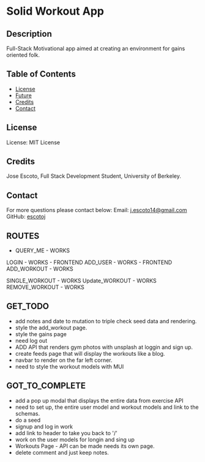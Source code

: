 # Solid Workout App

## Description

Full-Stack Motivational app aimed at creating an environment for gains oriented folk. 


## Table of Contents

- [License](#License)
- [Future](#Future)
- [Credits](#Credits)
- [Contact](#Contact)

## License

License: MIT License

## Credits

Jose Escoto, Full Stack Development Student, University of Berkeley.

## Contact

For more questions please contact below:
Email: j.escoto14@gmail.com
GitHub: [escotoj](https://github.com/escotoj)


## ROUTES
- QUERY_ME - WORKS

LOGIN - WORKS - FRONTEND
ADD_USER - WORKS - FRONTEND
ADD_WORKOUT - WORKS


SINGLE_WORKOUT - WORKS
Update_WORKOUT - WORKS 
REMOVE_WORKOUT - WORKS



## GET_TODO 

- add notes and date to mutation to triple check seed data and rendering.  
- style the add_workout page. 
- style the gains page
- need log out 
- ADD API that renders gym photos with unsplash at loggin and sign up. 
- create feeds page that will display the workouts like a blog.
- navbar to render on the far left corner.
- need to style the workout models with MUI


## GOT_TO_COMPLETE


- add a pop up modal that displays the entire data from exercise API
- need to set up, the entire user model and workout models and link to the schemas.
- do a seed
- signup and log in work
- add link to header to take you back to '/'
- work on the user models for longin and sing up
- Workouts Page - API can be made needs its own page. 
- delete comment and just keep notes. 